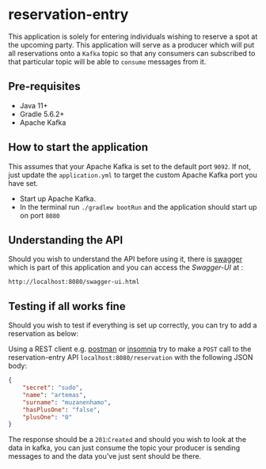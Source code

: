 # reservation-entry

This application is solely for entering individuals wishing to reserve a 
spot at the upcoming party. This application will serve as a producer which will 
put all reservations onto a `Kafka` topic so that any consumers can subscribed
to that particular topic will be able to `consume` messages from it.
  

## Pre-requisites
- Java 11+
- Gradle 5.6.2+
- Apache Kafka

## How to start the application
This assumes that your Apache Kafka is set to the default port `9092`. If not, just update the `application.yml` to target the
custom Apache Kafka port you have set. 

- Start up Apache Kafka.
- In the terminal run `./gradlew bootRun` and the application should start up on port `8080`

## Understanding the API

Should you wish to understand the API before using it, there is [swagger](https://swagger.io/)
which is part of this application and you can access the _Swagger-UI_ at :

`http://localhost:8080/swagger-ui.html`


## Testing if all works fine
Should you wish to test if everything is set up correctly, you can try to add a reservation as below:

Using a REST client e.g. [postman](https://www.getpostman.com/) or [insomnia](https://insomnia.rest/) try to make 
a `POST` call to the reservation-entry API `localhost:8080/reservation` with the following JSON body:

```json
{
	"secret": "sudo",
	"name": "artemas",
	"surname": "muzanenhamo",
	"hasPlusOne": "false",
	"plusOne": "0"
}
```
The response should be a `201`:`Created` and should you wish to look at the data in kafka, you can just consume the topic 
your producer is sending messages to and the data you've just sent should be there.